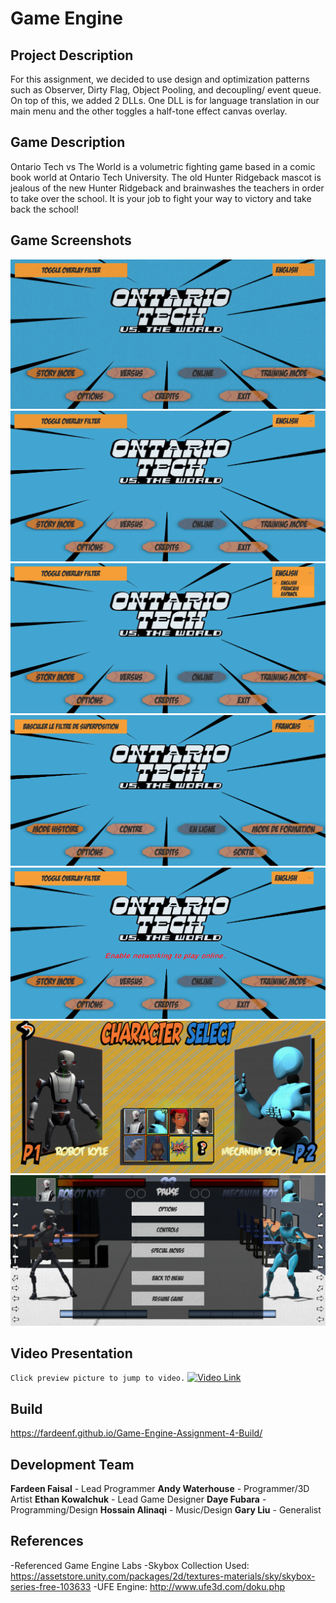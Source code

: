 # Game Engine
## Project Description
For this assignment, we decided to use design and optimization patterns such as
Observer, Dirty Flag, Object Pooling, and decoupling/ event queue. On top of this, we
added 2 DLLs. One DLL is for language translation in our main menu and the other
toggles a half-tone effect canvas overlay.

## Game Description
Ontario Tech vs The World is a volumetric fighting game based in a comic book world at Ontario Tech University. The old Hunter Ridgeback mascot is jealous of the new Hunter Ridgeback and brainwashes the teachers in order to take over the school. It is your job to fight your way to victory and take back the school!

## Game Screenshots
![main menu1](https://github.com/FardeenF/OntarioTechVsTheWorld/blob/main/Images/GE%20S1.PNG?raw=true)
![main menu2](https://github.com/FardeenF/OntarioTechVsTheWorld/blob/main/Images/GE%20S2.PNG?raw=true)
![main menu3](https://github.com/FardeenF/OntarioTechVsTheWorld/blob/main/Images/GE%20S3.PNG?raw=true)
![main menu4](https://github.com/FardeenF/OntarioTechVsTheWorld/blob/main/Images/GE%20S4.PNG?raw=true)
![main menu5](https://github.com/FardeenF/OntarioTechVsTheWorld/blob/main/Images/GE%20S5.PNG?raw=true)
![battle](https://github.com/FardeenF/OntarioTechVsTheWorld/blob/main/Images/GE%20S6.PNG?raw=true)
![pause](https://github.com/FardeenF/OntarioTechVsTheWorld/blob/main/Images/Screenshot%20S8.PNG?raw=true)

## Video Presentation
`Click preview picture to jump to video.`
[![Video Link](https://img.youtube.com/vi/cql0x2NlzIU/hqdefault.jpg)](https://youtu.be/cql0x2NlzIU)

## Build
https://fardeenf.github.io/Game-Engine-Assignment-4-Build/

## Development Team
**Fardeen Faisal** - Lead Programmer
**Andy Waterhouse** - Programmer/3D Artist
**Ethan Kowalchuk** - Lead Game Designer
**Daye Fubara** - Programming/Design
**Hossain Alinaqi** - Music/Design
**Gary Liu** - Generalist

## References
-Referenced Game Engine Labs
-Skybox Collection Used: https://assetstore.unity.com/packages/2d/textures-materials/sky/skybox-series-free-103633
-UFE Engine: http://www.ufe3d.com/doku.php
